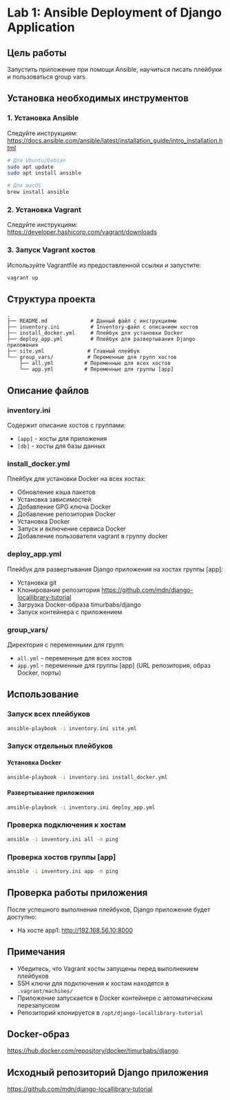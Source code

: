 # Lab 1: Ansible Deployment of Django Application

## Цель работы
Запустить приложение при помощи Ansible, научиться писать плейбуки и пользоваться group vars.

## Установка необходимых инструментов

### 1. Установка Ansible
Следуйте инструкциям: https://docs.ansible.com/ansible/latest/installation_guide/intro_installation.html

```bash
# Для Ubuntu/Debian
sudo apt update
sudo apt install ansible

# Для macOS
brew install ansible
```

### 2. Установка Vagrant
Следуйте инструкциям: https://developer.hashicorp.com/vagrant/downloads

### 3. Запуск Vagrant хостов
Используйте Vagrantfile из предоставленной ссылки и запустите:
```bash
vagrant up
```

## Структура проекта

```
.
├── README.md              # Данный файл с инструкциями
├── inventory.ini          # Inventory-файл с описанием хостов
├── install_docker.yml     # Плейбук для установки Docker
├── deploy_app.yml         # Плейбук для развертывания Django приложения
├── site.yml              # Главный плейбук
└── group_vars/           # Переменные для групп хостов
    ├── all.yml          # Переменные для всех хостов
    └── app.yml          # Переменные для группы [app]
```

## Описание файлов

### inventory.ini
Содержит описание хостов с группами:
- `[app]` - хосты для приложения
- `[db]` - хосты для базы данных

### install_docker.yml
Плейбук для установки Docker на всех хостах:
- Обновление кэша пакетов
- Установка зависимостей
- Добавление GPG ключа Docker
- Добавление репозитория Docker
- Установка Docker
- Запуск и включение сервиса Docker
- Добавление пользователя vagrant в группу docker

### deploy_app.yml
Плейбук для развертывания Django приложения на хостах группы [app]:
- Установка git
- Клонирование репозитория https://github.com/mdn/django-locallibrary-tutorial
- Загрузка Docker-образа timurbabs/django
- Запуск контейнера с приложением

### group_vars/
Директория с переменными для групп:
- `all.yml` - переменные для всех хостов
- `app.yml` - переменные для группы [app] (URL репозитория, образ Docker, порты)

## Использование

### Запуск всех плейбуков
```bash
ansible-playbook -i inventory.ini site.yml
```

### Запуск отдельных плейбуков

#### Установка Docker
```bash
ansible-playbook -i inventory.ini install_docker.yml
```

#### Развертывание приложения
```bash
ansible-playbook -i inventory.ini deploy_app.yml
```

### Проверка подключения к хостам
```bash
ansible -i inventory.ini all -m ping
```

### Проверка хостов группы [app]
```bash
ansible -i inventory.ini app -m ping
```

## Проверка работы приложения

После успешного выполнения плейбуков, Django приложение будет доступно:
- На хосте app1: http://192.168.56.10:8000

## Примечания

- Убедитесь, что Vagrant хосты запущены перед выполнением плейбуков
- SSH ключи для подключения к хостам находятся в `.vagrant/machines/`
- Приложение запускается в Docker контейнере с автоматическим перезапуском
- Репозиторий клонируется в `/opt/django-locallibrary-tutorial`

## Docker-образ
https://hub.docker.com/repository/docker/timurbabs/django

## Исходный репозиторий Django приложения
https://github.com/mdn/django-locallibrary-tutorial
